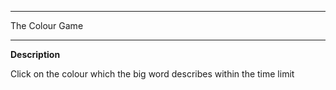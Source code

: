 *********************************************************************

The Colour Game

*********************************************************************
<b>Description</b>

Click on the colour which the big word describes within the time limit
